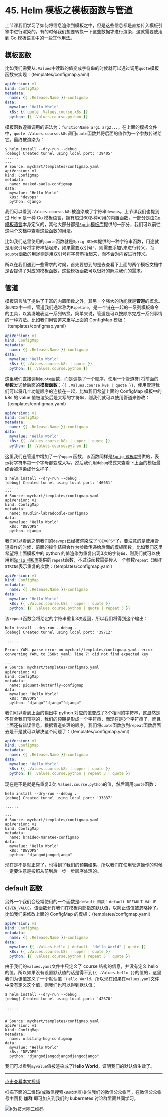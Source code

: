 # 45. Helm 模板之模板函数与管道
上节课我们学习了如何将信息渲染到模板之中，但是这些信息都是直接传入模板引擎中进行渲染的，有的时候我们想要转换一下这些数据才进行渲染，这就需要使用到 Go 模板语言中的一些其他用法。

## 模板函数
比如我们需要从`.Values`中读取的值变成字符串的时候就可以通过调用`quote`模板函数来实现：(templates/configmap.yaml)
```yaml
apiVersion: v1
kind: ConfigMap
metadata:
  name: {{ .Release.Name }}-configmap
data:
  myvalue: "Hello World"
  k8s: {{ quote .Values.course.k8s }}
  python: {{ .Values.course.python }}
```

模板函数遵循调用的语法为：`functionName arg1 arg2...`。在上面的模板文件中，`quote .Values.course.k8s`调用`quote`函数并将后面的值作为一个参数传递给它。最终被渲染为：
```shell
$ helm install --dry-run --debug .
[debug] Created tunnel using local port: '39405'
......
---
# Source: mychart/templates/configmap.yaml
apiVersion: v1
kind: ConfigMap
metadata:
  name: masked-saola-configmap
data:
  myvalue: "Hello World"
  k8s: "devops"
  python: django
```

我们可以看到`.Values.course.k8s`被渲染成了字符串`devops`。上节课我们也提到过 Helm 是一种 Go 模板语言，拥有超过60多种可用的内置函数，一部分是由[Go 模板语言](https://godoc.org/text/template)本身定义的，其他大部分都是[`Sprig`模板库](https://godoc.org/github.com/Masterminds/sprig)提供的一部分，我们可以前往这两个文档中查看这些函数的用法。

比如我们这里使用的`quote`函数就是`Sprig 模板库`提供的一种字符串函数，用途就是用双引号将字符串括起来，如果需要双引号`"`，则需要添加`\`来进行转义，而`squote`函数的用途则是用双引号将字符串括起来，而不会对内容进行转义。

所以在我们遇到一些需求的时候，首先要想到的是去查看下上面的两个模板文档中是否提供了对应的模板函数，这些模板函数可以很好的解决我们的需求。


## 管道
模板语言除了提供了丰富的内置函数之外，其另一个强大的功能就是**管道**的概念。和`UNIX`中一样，管道我们通常称为`Pipeline`，是一个链在一起的一系列模板命令的工具，以紧凑地表达一系列转换。简单来说，管道是可以按顺序完成一系列事情的一种方法。比如我们用管道来重写上面的 ConfigMap 模板：（templates/configmap.yaml）
```yaml
apiVersion: v1
kind: ConfigMap
metadata:
  name: {{ .Release.Name }}-configmap
data:
  myvalue: "Hello World"
  k8s: {{ .Values.course.k8s | quote }}
  python: {{ .Values.course.python }}
```

这里我们直接调用`quote`函数，而是调换了一个顺序，使用一个管道符`|`将前面的**参数**发送给后面的**模板函数**：`{{ .Values.course.k8s | quote }}`，使用管道我们可以将几个功能顺序的连接在一起，比如我们希望上面的 ConfigMap 模板中的 k8s 的 value 值被渲染后是大写的字符串，则我们就可以使用管道来修改：（templates/configmap.yaml）
```yaml
apiVersion: v1
kind: ConfigMap
metadata:
  name: {{ .Release.Name }}-configmap
data:
  myvalue: "Hello World"
  k8s: {{ .Values.course.k8s | upper | quote }}
  python: {{ .Values.course.python }}
```

这里我们在管道中增加了一个`upper`函数，该函数同样是[`Sprig 模板库`](https://godoc.org/github.com/Masterminds/sprig)提供的，表示将字符串每一个字母都变成大写。然后我们用`debug`模式来查看下上面的模板最终会被渲染成什么样子：
```shell
$ helm install --dry-run --debug .
[debug] Created tunnel using local port: '46651'
......
---
# Source: mychart/templates/configmap.yaml
apiVersion: v1
kind: ConfigMap
metadata:
  name: maudlin-labradoodle-configmap
data:
  myvalue: "Hello World"
  k8s: "DEVOPS"
  python: django
```

我们可以看到之前我们的`devops`已经被渲染成了`"DEVOPS"`了，要注意的是使用管道操作的时候，前面的操作结果会作为参数传递给后面的模板函数，比如我们这里希望将上面模板中的 python 的值渲染为重复出现3次的字符串，则我们就可以使用到[`Sprig 模板库`](https://godoc.org/github.com/Masterminds/sprig)提供的`repeat`函数，不过该函数需要传入一个参数`repeat COUNT STRING`表示重复的次数：（templates/configmap.yaml）
```yaml
apiVersion: v1
kind: ConfigMap
metadata:
  name: {{ .Release.Name }}-configmap
data:
  myvalue: "Hello World"
  k8s: {{ .Values.course.k8s | upper | quote }}
  python: {{ .Values.course.python | quote | repeat 3 }}
```

该`repeat`函数会将给定的字符串重复3次返回，所以我们将得到这个输出：
```shell
helm install --dry-run --debug .
[debug] Created tunnel using local port: '39712'

......

Error: YAML parse error on mychart/templates/configmap.yaml: error converting YAML to JSON: yaml: line 7: did not find expected key

---
# Source: mychart/templates/configmap.yaml
apiVersion: v1
kind: ConfigMap
metadata:
  name: piquant-butterfly-configmap
data:
  myvalue: "Hello World"
  k8s: "DEVOPS"
  python: "django""django""django"
```

我们可以看到上面的输出中 python 对应的值变成了3个相同的字符串，这显然是不符合我们预期的，我们的预期是形成一个字符串，而现在是3个字符串了，而且上面还有错误信息，根据管道处理的顺序，我们将`quote`函数放到`repeat`函数后面去是不是就可以解决这个问题了：（templates/configmap.yaml）
```yaml
apiVersion: v1
kind: ConfigMap
metadata:
  name: {{ .Release.Name }}-configmap
data:
  myvalue: "Hello World"
  k8s: {{ .Values.course.k8s | upper | quote }}
  python: {{ .Values.course.python | repeat 3 | quote }}
```

现在是不是就是先重复3次`.Values.course.python`的值，然后调用`quote`函数：
```shell
helm install --dry-run --debug .
[debug] Created tunnel using local port: '33837'

......

---
# Source: mychart/templates/configmap.yaml
apiVersion: v1
kind: ConfigMap
metadata:
  name: braided-manatee-configmap
data:
  myvalue: "Hello World"
  k8s: "DEVOPS"
  python: "djangodjangodjango"
```

现在是不是就正常了，也得到了我们的预期结果，所以我们在使用管道操作的时候一定要注意是按照从前到后一步一步顺序处理的。

## default 函数
另外一个我们会经常使用的一个函数是`default 函数`：`default DEFAULT_VALUE GIVEN_VALUE`。该函数允许我们在模板内部指定默认值，以防止该值被忽略掉了。比如我们来修改上面的 ConfigMap 的模板：（templates/configmap.yaml）
```yaml
apiVersion: v1
kind: ConfigMap
metadata:
  name: {{ .Release.Name }}-configmap
data:
  myvalue: {{ .Values.hello | default  "Hello World" | quote }}
  k8s: {{ .Values.course.k8s | upper | quote }}
  python: {{ .Values.course.python | repeat 5 | quote }}
```

由于我们的`values.yaml`文件中只定义了 course 结构的信息，并没有定义 hello 的值，所以如果没有设置默认值的话是得不到`{{ .Values.hello }}`的值的，这里我们为该值定义了一个默认值：`Hello World`，所以现在如果在`values.yaml`文件中没有定义这个值，则我们也可以得到默认值：
```shell
$ helm install --dry-run --debug .
[debug] Created tunnel using local port: '42670'

......

---
# Source: mychart/templates/configmap.yaml
apiVersion: v1
kind: ConfigMap
metadata:
  name: orbiting-hog-configmap
data:
  myvalue: "Hello World"
  k8s: "DEVOPS"
  python: "djangodjangodjangodjangodjango"
```

我们可以看到`myvalue`值被渲染成了**Hello World**，证明我们的默认值生效了。



---
[点击查看本文视频](https://youdianzhishi.com/course/6n8xd6/)

扫描下面的二维码(或微信搜索`k8s技术圈`)关注我们的微信公众帐号，在微信公众帐号中回复 **加群** 即可加入到我们的 kubernetes 讨论群里面共同学习。

![k8s技术圈二维码](https://www.qikqiak.com/img/posts/qrcode_for_gh_d6dd87b6ceb4_430.jpg)
